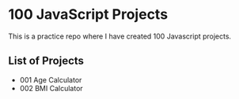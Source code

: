 # 100 JavaScript Projects

This is a practice repo where I have created 100 Javascript projects.


## List of Projects

- 001 Age Calculator
- 002 BMI Calculator